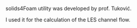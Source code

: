 solids4Foam utility was developed by prof. Tuković.

I used it for the calculation of the LES channel flow.